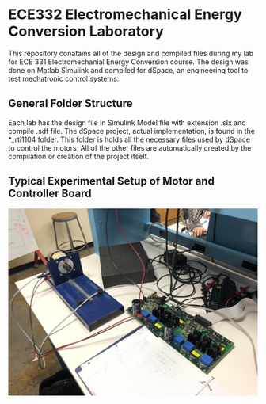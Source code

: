 # ECE332 Electromechanical Energy Conversion Laboratory
This repository conatains all of the design and compiled files during my lab for ECE 331 Electromechanial Energy Conversion course.
The design was done on Matlab Simulink and compiled for dSpace, an engineering tool to test mechatronic control systems. 

## General Folder Structure 
Each lab has the design file in Simulink Model file with extension .slx and compile .sdf file. The dSpace project, actual implementation, is found in the *_rti1104 folder. This folder is holds all the necessary files used by dSpace to control the motors. All of the other files are automatically created by the compilation or creation of the project itself.

## Typical Experimental Setup of Motor and Controller Board

![Lab setup](https://github.com/lopej212/ECE332_ElectromechanicalEnergyConversion/blob/master/IMG_3136.jpg)
